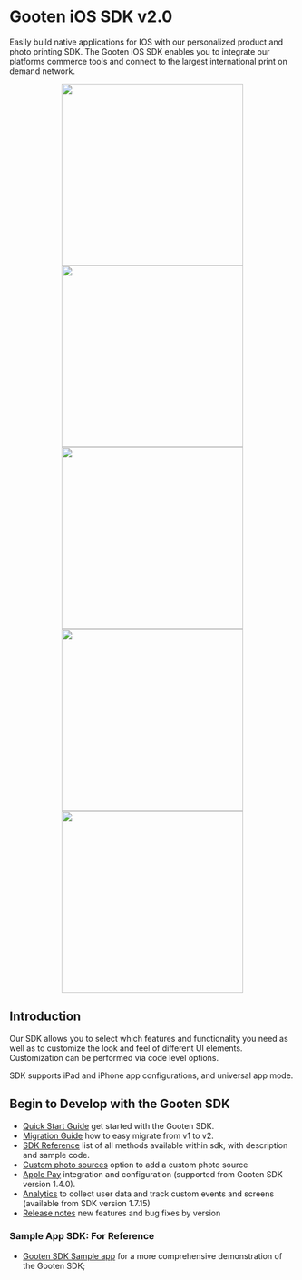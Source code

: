 Gooten iOS SDK v2.0
===================

Easily build native applications for IOS with our personalized product and photo printing SDK. The Gooten iOS SDK enables you to integrate our platforms commerce tools and connect to the largest international print on demand network.

<p align="center">
  <img src="https://github.com/printdotio/printio-ios-sdk/raw/master/docs/images/ssx1.png" height="320"/>
  <img src="https://github.com/printdotio/printio-ios-sdk/raw/master/docs/images/ssx2.png" height="320"/>
  <img src="https://github.com/printdotio/printio-ios-sdk/raw/master/docs/images/ssx3.png" height="320"/>
  <img src="https://github.com/printdotio/printio-ios-sdk/raw/master/docs/images/ssx4.png" height="320"/>
  <img src="https://github.com/printdotio/printio-ios-sdk/raw/master/docs/images/ssx5.png" height="320"/>
</p>

## Introduction

Our SDK allows you to select which features and functionality you need as well as to customize the look and feel of different UI elements. Customization can be performed via code level options.

SDK supports iPad and iPhone app configurations, and universal app mode.

## Begin to Develop with the Gooten SDK

- [Quick Start Guide](https://github.com/printdotio/printio-ios-sdk/blob/master/docs/quick_start_guide.md) get started with the Gooten SDK.
- [Migration Guide](https://github.com/printdotio/printio-ios-sdk/blob/master/docs/migration_guide.md) how to easy migrate from v1 to v2.
- [SDK Reference](https://github.com/printdotio/printio-ios-sdk/blob/master/docs/sdk_reference.md) list of all methods available within sdk, with description and sample code.
- [Custom photo sources](https://github.com/printdotio/printio-ios-sdk/blob/master/docs/Photo-Sources/custom_photo_sources.md) option to add a custom photo source
- [Apple Pay](https://github.com/printdotio/printio-ios-sdk/blob/master/docs/apple_pay_integration.md) integration and configuration (supported from Gooten SDK version 1.4.0).
- [Analytics](https://github.com/printdotio/printio-ios-sdk/blob/master/docs/analytics.md) to collect user data and track custom events and screens (available from SDK version 1.7.15)
- [Release notes](https://github.com/printdotio/printio-ios-sdk/blob/master/ReleaseNotes.md) new features and bug fixes by version

### Sample App SDK: For Reference
- [Gooten SDK Sample app](https://github.com/printdotio/printio-ios-example) for a more comprehensive demonstration of the Gooten SDK; 
